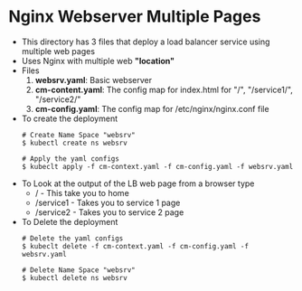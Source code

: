 # Nginx Webserver Multiple Pages

- This directory has 3 files that deploy a load balancer service using multiple web pages
- Uses Nginx with multiple web **"location"**
- Files
  1. **websrv.yaml**: Basic webserver 
  2. **cm-content.yaml**: The config map for index.html for "/", "/service1/", "/service2/"
  3. **cm-config.yaml**: The config map for /etc/nginx/nginx.conf file
- To create the deployment
  ```
  # Create Name Space "websrv"
  $ kubectl create ns websrv

  # Apply the yaml configs
  $ kubeclt apply -f cm-context.yaml -f cm-config.yaml -f websrv.yaml
  ```
- To Look at the output of the LB web page from a browser type
  - <lb-public-ip>/  - This take you to home
  - <lb-public-ip>/service1 - Takes you to service 1 page
  - <lb-public-ip>/service2 - Takes you to service 2 page
- To Delete the deployment
  ```
  # Delete the yaml configs
  $ kubeclt delete -f cm-context.yaml -f cm-config.yaml -f websrv.yaml

  # Delete Name Space "websrv"
  $ kubectl delete ns websrv
  ```
